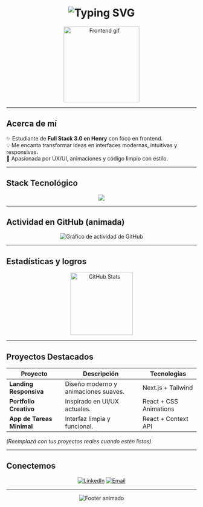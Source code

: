 <h1 align="center">
  <picture>
    <img src="https://readme-typing-svg.herokuapp.com?font=Fira+Code&size=30&pause=1000&color=FF6EC7&center=true&width=650&lines=¡Hola!+Soy+Ludmila+Ravelli;Frontend+Developer+en+formación;Diseño+con+pasión+y+código" alt="Typing SVG" />
  </picture>
</h1>

<p align="center">
  <img src="https://i.ibb.co/QbZJ0CP/frontend-girl.gif" width="200" alt="Frontend gif" />
</p>

---

##  Acerca de mí

✨ Estudiante de **Full Stack 3.0 en Henry** con foco en frontend.  
💡 Me encanta transformar ideas en interfaces modernas, intuitivas y responsivas.  
🚀 Apasionada por UX/UI, animaciones y código limpio con estilo.  

---

##  Stack Tecnológico

<p align="center">
  <img src="https://skillicons.dev/icons?i=html,css,tailwind,js,ts,react,nextjs,figma,git,github,vscode" />
</p>

---

##  Actividad en GitHub (animada)

<p align="center">
  <img src="https://github-readme-activity-graph.vercel.app/graph?username=RavelliLudmila&bg_color=0d1117&color=FF6EC7&line=FF6EC7&point=FFFFFF&area=true&hide_border=true" alt="Gráfico de actividad de GitHub" />
</p>

---

##  Estadísticas y logros

<p align="center">
  <img src="https://github-readme-stats.vercel.app/api?username=RavelliLudmila&show_icons=true&theme=radical" alt="GitHub Stats" height="165" />
</p>

---

##  Proyectos Destacados

| Proyecto | Descripción | Tecnologías |
|----------|-------------|-------------|
| **Landing Responsiva** | Diseño moderno y animaciones suaves. | Next.js + Tailwind |
| **Portfolio Creativo** | Inspirado en UI/UX actuales. | React + CSS Animations |
| **App de Tareas Minimal** | Interfaz limpia y funcional. | React + Context API |

*(Reemplazá con tus proyectos reales cuando estén listos)*

---

##  Conectemos

<p align="center">
  <a href="https://www.linkedin.com/in/ludmiladenisravelli"><img src="https://img.shields.io/badge/LinkedIn-FF6EC7?style=for-the-badge&logo=linkedin&logoColor=white" alt="LinkedIn" /></a>
  <a href="mailto:tuemail@gmail.com"><img src="https://img.shields.io/badge/Email-FF6EC7?style=for-the-badge&logo=gmail&logoColor=white" alt="Email" /></a>
</p>

---

<p align="center">
  <img src="https://capsule-render.vercel.app/api?type=waving&color=ff6ec7&height=100&section=footer" alt="Footer animado" />
</p>
